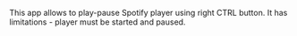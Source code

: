 This app allows to play-pause Spotify player using right CTRL button.
It has limitations - player must be started and paused. 
